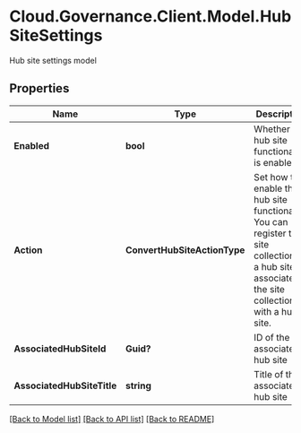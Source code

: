 # Cloud.Governance.Client.Model.HubSiteSettings
Hub site settings model
## Properties

Name | Type | Description | Notes
------------ | ------------- | ------------- | -------------
**Enabled** | **bool** | Whether the hub site functionality is enabled. | [optional] [default to false]
**Action** | **ConvertHubSiteActionType** | Set how to enable the hub site functionality. You can register the site collection as a hub site or associate the site collection with a hub site. | [optional] 
**AssociatedHubSiteId** | **Guid?** | ID of the associated hub site | [optional] 
**AssociatedHubSiteTitle** | **string** | Title of the associated hub site | [optional] 

[[Back to Model list]](../README.md#documentation-for-models) [[Back to API list]](../README.md#documentation-for-api-endpoints) [[Back to README]](../README.md)

